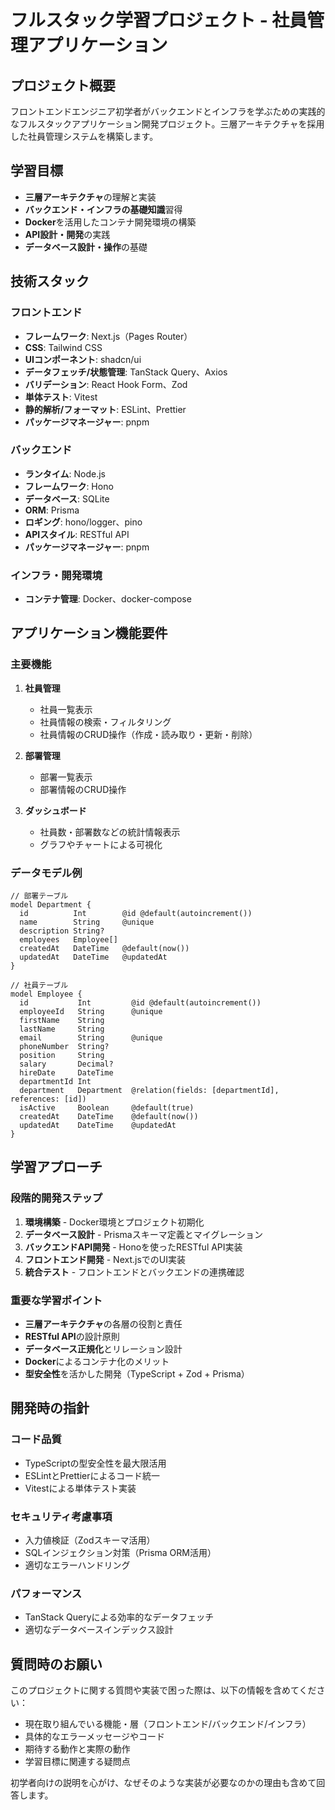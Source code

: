# フルスタック学習プロジェクト - 社員管理アプリケーション

## プロジェクト概要

フロントエンドエンジニア初学者がバックエンドとインフラを学ぶための実践的なフルスタックアプリケーション開発プロジェクト。三層アーキテクチャを採用した社員管理システムを構築します。

## 学習目標

- **三層アーキテクチャ**の理解と実装
- **バックエンド・インフラの基礎知識**習得
- **Docker**を活用したコンテナ開発環境の構築
- **API設計・開発**の実践
- **データベース設計・操作**の基礎

## 技術スタック

### フロントエンド

- **フレームワーク**: Next.js（Pages Router）
- **CSS**: Tailwind CSS
- **UIコンポーネント**: shadcn/ui
- **データフェッチ/状態管理**: TanStack Query、Axios
- **バリデーション**: React Hook Form、Zod
- **単体テスト**: Vitest
- **静的解析/フォーマット**: ESLint、Prettier
- **パッケージマネージャー**: pnpm

### バックエンド

- **ランタイム**: Node.js
- **フレームワーク**: Hono
- **データベース**: SQLite
- **ORM**: Prisma
- **ロギング**: hono/logger、pino
- **APIスタイル**: RESTful API
- **パッケージマネージャー**: pnpm

### インフラ・開発環境

- **コンテナ管理**: Docker、docker-compose

## アプリケーション機能要件

### 主要機能

1. **社員管理**
   - 社員一覧表示
   - 社員情報の検索・フィルタリング
   - 社員情報のCRUD操作（作成・読み取り・更新・削除）

2. **部署管理**
   - 部署一覧表示
   - 部署情報のCRUD操作

3. **ダッシュボード**
   - 社員数・部署数などの統計情報表示
   - グラフやチャートによる可視化

### データモデル例

```prisma
// 部署テーブル
model Department {
  id          Int        @id @default(autoincrement())
  name        String     @unique
  description String?
  employees   Employee[]
  createdAt   DateTime   @default(now())
  updatedAt   DateTime   @updatedAt
}

// 社員テーブル
model Employee {
  id           Int         @id @default(autoincrement())
  employeeId   String      @unique
  firstName    String
  lastName     String
  email        String      @unique
  phoneNumber  String?
  position     String
  salary       Decimal?
  hireDate     DateTime
  departmentId Int
  department   Department  @relation(fields: [departmentId], references: [id])
  isActive     Boolean     @default(true)
  createdAt    DateTime    @default(now())
  updatedAt    DateTime    @updatedAt
}
```

## 学習アプローチ

### 段階的開発ステップ

1. **環境構築** - Docker環境とプロジェクト初期化
2. **データベース設計** - Prismaスキーマ定義とマイグレーション
3. **バックエンドAPI開発** - Honoを使ったRESTful API実装
4. **フロントエンド開発** - Next.jsでのUI実装
5. **統合テスト** - フロントエンドとバックエンドの連携確認

### 重要な学習ポイント

- **三層アーキテクチャ**の各層の役割と責任
- **RESTful API**の設計原則
- **データベース正規化**とリレーション設計
- **Docker**によるコンテナ化のメリット
- **型安全性**を活かした開発（TypeScript + Zod + Prisma）

## 開発時の指針

### コード品質

- TypeScriptの型安全性を最大限活用
- ESLintとPrettierによるコード統一
- Vitestによる単体テスト実装

### セキュリティ考慮事項

- 入力値検証（Zodスキーマ活用）
- SQLインジェクション対策（Prisma ORM活用）
- 適切なエラーハンドリング

### パフォーマンス

- TanStack Queryによる効率的なデータフェッチ
- 適切なデータベースインデックス設計

## 質問時のお願い

このプロジェクトに関する質問や実装で困った際は、以下の情報を含めてください：

- 現在取り組んでいる機能・層（フロントエンド/バックエンド/インフラ）
- 具体的なエラーメッセージやコード
- 期待する動作と実際の動作
- 学習目標に関連する疑問点

初学者向けの説明を心がけ、なぜそのような実装が必要なのかの理由も含めて回答します。
